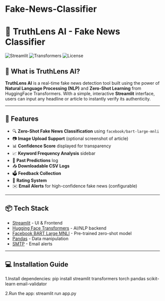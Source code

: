 # Fake-News-Classifier
# 🧠 TruthLens AI - Fake News Classifier

![Streamlit](https://img.shields.io/badge/streamlit-v1.0-brightgreen?style=flat-square)
![Transformers](https://img.shields.io/badge/huggingface-transformers-blue?style=flat-square)
![License](https://img.shields.io/badge/license-MIT-blue.svg)

## 🤔 What is TruthLens AI?

**TruthLens AI** is a real-time fake news detection tool built using the power of **Natural Language Processing (NLP)** and **Zero-Shot Learning** from HuggingFace Transformers. With a simple, interactive **Streamlit** interface, users can input any headline or article to instantly verify its authenticity.

---

## 🚀 Features

- 🔍 **Zero-Shot Fake News Classification** using `facebook/bart-large-mnli`
- 📷 **Image Upload Support** (optional screenshot of article)
- 📊 **Confidence Score** displayed for transparency
- 📈 **Keyword Frequency Analysis** sidebar
- 🧾 **Past Predictions** log
- 📥 **Downloadable CSV Logs**
- 🗳️ **Feedback Collection**
- 🌟 **Rating System**
- ✉️ **Email Alerts** for high-confidence fake news (configurable)

---

## 📦 Tech Stack

- [Streamlit](https://streamlit.io/) - UI & Frontend
- [Hugging Face Transformers](https://huggingface.co/transformers/) - AI/NLP backend
- [Facebook BART Large MNLI](https://huggingface.co/facebook/bart-large-mnli) - Pre-trained zero-shot model
- [Pandas](https://pandas.pydata.org/) - Data manipulation
- [SMTP](https://docs.python.org/3/library/smtplib.html) - Email alerts

---

## 💻 Installation Guide
1.Install dependencies:
pip install streamlit transformers torch pandas scikit-learn email-validator

2.Run the app:
streamlit run app.py
